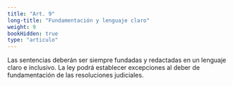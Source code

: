 ```yaml
---
title: "Art. 9"
long-title: "Fundamentación y lenguaje claro"
weight: 9
bookHidden: true
type: "articulo"
---
```

Las sentencias deberán ser siempre fundadas y redactadas en un lenguaje claro e inclusivo. La ley podrá establecer excepciones al deber de fundamentación de las resoluciones judiciales.